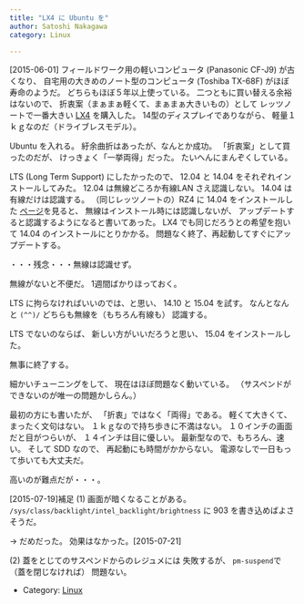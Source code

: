 ```yaml
---
title: "LX4 に Ubuntu を"
author: Satoshi Nakagawa
category: Linux

---
```


[2015-06-01]  フィールドワーク用の軽いコンピュータ
(Panasonic CF-J9) が古くなり、
自宅用の大きめのノート型のコンピュータ
(Toshiba TX-68F) がほぼ寿命のようだ。
どちらもほぼ５年以上使っている。
二つともに買い替える余裕はないので、
折衷案（まぁまぁ軽くて、まぁまぁ大きいもの）として
レッツノートで一番大きい
[LX4](http://panasonic.jp/pc/products/lx4d/)
を購入した。
14型のディスプレイでありながら、
軽量１ｋｇなのだ（ドライブレスモデル）。

 Ubuntu を入れる。
紆余曲折はあったが、なんとか成功。
「折衷案」として買ったのだが、
けっきょく「一挙両得」だった。
たいへんにまんぞくしている。

<!--more-->

 LTS (Long Term Support) にしたかったので、
12.04 と 14.04 をそれぞれインストールしてみた。
12.04 は無線どころか有線LAN さえ認識しない。
14.04 は有線だけは認識する。
（同じレッツノートの）RZ4 に 14.04 をインストールした
[ページ](http://mjrec.at.webry.info/201411/article_1.html)を見ると、
無線はインストール時には認識しないが、
アップデートすると認識するようになると書いてあった。
LX4 でも同じだろうとの希望を抱いて
14.04 のインストールにとりかかる。
問題なく終了、再起動してすぐにアップデートする。

 ・・・残念・・・無線は認識せず。

 無線がないと不便だ。
1週間ばかりほっておく。

 LTS に拘らなければいいのでは、と思い、
14.10 と 15.04 を試す。
なんとなんと `(^^)/`
どちらも無線を（もちろん有線も）
認識する。

 LTS でないのならば、
新しい方がいいだろうと思い、
15.04 をインストールした。

 無事に終了する。

 細かいチューニングをして、
現在はほぼ問題なく動いている。
（サスペンドができないのが唯一の問題かしらん。）

 最初の方にも書いたが、
「折衷」ではなく「両得」である。
軽くて大きくて、
まったく文句はない。
１ｋｇなので持ち歩きに不満はない。
１０インチの画面だと目がつらいが、
１４インチは目に優しい。
最新型なので、もちろん、速い。
そして SDD なので、
再起動にも時間がかからない。
電源なしで一日もって歩いても大丈夫だ。

 高いのが難点だが・・・。

 [2015-07-19]補足
(1) 画面が暗くなることがある。
`/sys/class/backlight/intel_backlight/brightness`
に 903 を書き込めばよさそうだ。

→ だめだった。
効果はなかった。[2015-07-21]

(2) 蓋をとじてのサスペンドからのレジュメには
失敗するが、
`pm-suspend`で（蓋を閉じなければ）
問題ない。

- Category: [Linux](/categories.html#Linux)

